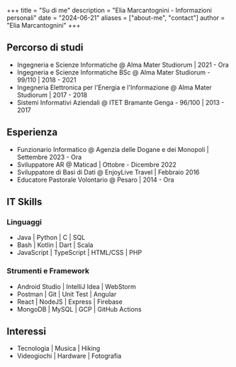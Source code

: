 +++
title = "Su di me"
description = "Elia Marcantognini - Informazioni personali" 
date = "2024-06-21" 
aliases = ["about-me", "contact"] 
author = "Elia Marcantognini" 
+++

## Percorso di studi

- Ingegneria e Scienze Informatiche @ Alma Mater Studiorum | 2021 - Ora
- Ingegneria e Scienze Informatiche BSc @ Alma Mater Studiorum - 99/110 | 2018 - 2021
- Ingegneria Elettronica per l'Energia e l'Informazione @ Alma Mater Studiorum | 2017 - 2018
- Sistemi Informativi Aziendali @ ITET Bramante Genga - 96/100 | 2013 - 2017

## Esperienza

- Funzionario Informatico @ Agenzia delle Dogane e dei Monopoli | Settembre 2023 - Ora
- Sviluppatore AR @ Maticad | Ottobre - Dicembre 2022
- Sviluppatore di Basi di Dati @ EnjoyLive Travel | Febbraio 2016
- Educatore Pastorale Volontario @ Pesaro | 2014 - Ora

## IT Skills

### Linguaggi

- Java | Python | C | SQL
- Bash | Kotlin | Dart | Scala
- JavaScript | TypeScript | HTML/CSS | PHP

### Strumenti e Framework

- Android Studio | IntelliJ Idea | WebStorm
- Postman | Git | Unit Test | Angular
- React | NodeJS | Express | Firebase
- MongoDB | MySQL | GCP | GitHub Actions

## Interessi

- Tecnologia | Musica | Hiking
- Videogiochi | Hardware | Fotografia
